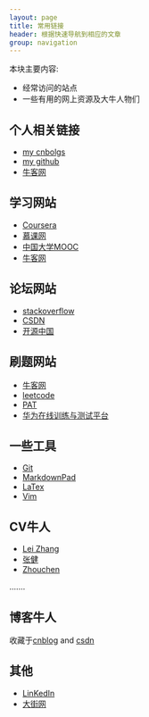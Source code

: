 ```yaml
---
layout: page
title: 常用链接
header: 根据快速导航到相应的文章
group: navigation
---
```



本块主要内容:

- 经常访问的站点
- 一些有用的网上资源及大牛人物们



## 个人相关链接

- <a href="http://www.cnblogs.com/ranjiewen/">my cnbolgs</a>
- <a href="https://github.com/ranjiewwen">my github</a>
- [牛客网](https://www.nowcoder.com/profile/773262)


## 学习网站

- [Coursera](https://www.coursera.org/)
- [慕课网](http://www.imooc.com/)
- [中国大学MOOC](http://www.icourse163.org/)
- [牛客网](https://www.nowcoder.com/profile/773262)

## 论坛网站

- [stackoverflow](http://stackoverflow.com/)
- [CSDN](http://blog.csdn.net/ranjiewen)
- [开源中国](https://www.oschina.net/)

## 刷题网站

- [牛客网](https://www.nowcoder.com/profile/773262)
- [leetcode](https://leetcode.com/)
- [PAT](https://www.patest.cn/)
- [华为在线训练与测试平台](http://career-oj.huawei.com/exam/camLogin.jsp)

## 一些工具
- [Git](https://git-scm.com/)
- [MarkdownPad](http://markdownpad.com/)
- [LaTex](https://miktex.org/)
- [Vim](http://www.vim.org/)

## CV牛人

- [Lei Zhang](http://www4.comp.polyu.edu.hk/~cslzhang/)
- [张健](http://124.207.250.90/staff/zhangjian/index-cn.html)
- [ Zhouchen](http://www.cis.pku.edu.cn/faculty/vision/zlin/zlin.htm)
<p>
.......
</p>

## 博客牛人

收藏于[cnblog](http://www.cnblogs.com/ranjiewen/) and [csdn](http://blog.csdn.net/ranjiewen)

## 其他

- [LinKedIn](https://www.linkedin.com/in/%E6%9D%B0%E6%96%87-%E5%86%89-3ab03a112/)
- [大街网](https://www.dajie.com/home)

